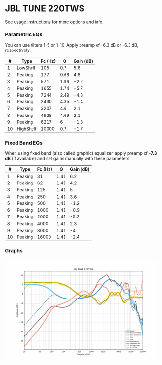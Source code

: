 # JBL TUNE 220TWS
See [usage instructions](https://github.com/jaakkopasanen/AutoEq#usage) for more options and info.

### Parametric EQs
You can use filters 1-5 or 1-10. Apply preamp of -6.3 dB or -6.3 dB, respectively.

|   # | Type      |   Fc (Hz) |    Q |   Gain (dB) |
|-----|-----------|-----------|------|-------------|
|   1 | LowShelf  |       105 | 0.7  |         5.6 |
|   2 | Peaking   |       177 | 0.68 |         4.8 |
|   3 | Peaking   |       571 | 1.96 |        -2.2 |
|   4 | Peaking   |      1655 | 1.74 |        -5.7 |
|   5 | Peaking   |      7244 | 2.49 |        -4.3 |
|   6 | Peaking   |      2430 | 4.35 |        -1.4 |
|   7 | Peaking   |      3207 | 4.6  |         2.1 |
|   8 | Peaking   |      4928 | 4.69 |         2.1 |
|   9 | Peaking   |      6217 | 6    |        -1.3 |
|  10 | HighShelf |     10000 | 0.7  |        -1.7 |

### Fixed Band EQs
When using fixed band (also called graphic) equalizer, apply preamp of **-7.3 dB** (if available) and set gains manually with these parameters.

|   # | Type    |   Fc (Hz) |    Q |   Gain (dB) |
|-----|---------|-----------|------|-------------|
|   1 | Peaking |        31 | 1.41 |         6.2 |
|   2 | Peaking |        62 | 1.41 |         4.2 |
|   3 | Peaking |       125 | 1.41 |         5   |
|   4 | Peaking |       250 | 1.41 |         3.6 |
|   5 | Peaking |       500 | 1.41 |        -1.2 |
|   6 | Peaking |      1000 | 1.41 |        -0.9 |
|   7 | Peaking |      2000 | 1.41 |        -5.2 |
|   8 | Peaking |      4000 | 1.41 |         2.3 |
|   9 | Peaking |      8000 | 1.41 |        -4   |
|  10 | Peaking |     16000 | 1.41 |        -2.4 |

### Graphs
![](./JBL%20TUNE%20220TWS.png)
